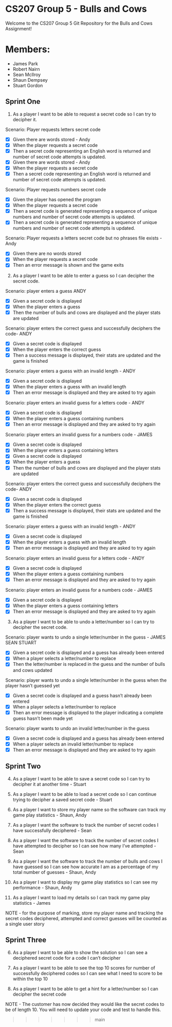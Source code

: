 # CS207 Group 5 - Bulls and Cows

Welcome to the CS207 Group 5 Git Repository for the Bulls and Cows Assignment!

# Members:

- James Park
- Robert Nairn
- Sean McIlroy
- Shaun Dempsey
- Stuart Gordon

## Sprint One

1. As a player I want to be able to request a secret code so I can try to decipher it.

Scenario: Player requests letters secret code
- [x] Given there are words stored - Andy
- [x] When the player requests a secret code
- [x] Then a secret code representing an English word is returned and number of secret code attempts is updated.
- [x] Given there are words stored - Andy
- [x] When the player requests a secret code
- [x] Then a secret code representing an English word is returned and number of secret code attempts is updated.

Scenario: Player requests numbers secret code
- [x] Given the player has opened the program
- [x] When the player requests a secret code
- [x] Then a secret code is generated representing a sequence of unique numbers and number of secret code attempts is updated.
- [x] Then a secret code is generated representing a sequence of unique numbers and number of secret code attempts is updated.

Scenario: Player requests a letters secret code but no phrases file exists - Andy
- [x] Given there are no words stored
- [x] When the player requests a secret code
- [x] Then an error message is shown and the game exits

2. As a player I want to be able to enter a guess so I can decipher the secret code.

Scenario: player enters a guess ANDY
- [x] Given a secret code is displayed 
- [x] When the player enters a guess 
- [x] Then the number of bulls and cows are displayed and the player stats are updated 

Scenario: player enters the correct guess and successfully deciphers the code- ANDY
- [x] Given a secret code is displayed  
- [x] When the player enters the correct guess 
- [x] Then a success message is displayed, their stats are updated and the game is finished

Scenario: player enters a guess with an invalid length - ANDY
- [x] Given a secret code is displayed  
- [x] When the player enters a guess with an invalid length 
- [x] Then an error message is displayed and they are asked to try again

Scenario: player enters an invalid guess for a letters code - ANDY 
- [x] Given a secret code is displayed  
- [x] When the player enters a guess containing numbers 
- [x] Then an error message is displayed and they are asked to try again 

Scenario: player enters an invalid guess for a numbers code - JAMES
- [x] Given a secret code is displayed  
- [x] When the player enters a guess containing letters 
- [x] Given a secret code is displayed
- [x] When the player enters a guess
- [x] Then the number of bulls and cows are displayed and the player stats are updated

Scenario: player enters the correct guess and successfully deciphers the code- ANDY
- [x] Given a secret code is displayed
- [x] When the player enters the correct guess
- [x] Then a success message is displayed, their stats are updated and the game is finished

Scenario: player enters a guess with an invalid length - ANDY
- [x] Given a secret code is displayed
- [x] When the player enters a guess with an invalid length
- [x] Then an error message is displayed and they are asked to try again

Scenario: player enters an invalid guess for a letters code - ANDY
- [x] Given a secret code is displayed
- [x] When the player enters a guess containing numbers
- [x] Then an error message is displayed and they are asked to try again

Scenario: player enters an invalid guess for a numbers code - JAMES
- [x] Given a secret code is displayed
- [x] When the player enters a guess containing letters
- [x] Then an error message is displayed and they are asked to try again

3. As a player I want to be able to undo a letter/number so I can try to decipher the secret code.

Scenario: player wants to undo a single letter/number in the guess - JAMES SEAN STUART
- [x] Given a secret code is displayed and a guess has already been entered
- [x] When a player selects a letter/number to replace
- [x] Then the letter/number is replaced in the guess and the number of bulls and cows updated

Scenario: player wants to undo a single letter/number in the guess when the player hasn’t guessed yet
- [x] Given a secret code is displayed and a guess hasn’t already been entered
- [x] When a player selects a letter/number to replace
- [x] Then an error message is displayed to the player indicating a complete guess hasn’t been made yet

Scenario: player wants to undo an invalid letter/number in the guess
- [x] Given a secret code is displayed and a guess has already been entered
- [x] When a player selects an invalid letter/number to replace
- [x] Then an error message is displayed and they are asked to try again

## Sprint Two

4. As a player I want to be able to save a secret code so I can try to decipher it at another time - Stuart


5. As a player I want to be able to load a secret code so I can continue trying to decipher a saved secret code - Stuart


7. As a player I want to store my player name so the software can track my game play statistics - Shaun, Andy


8. As a player I want the software to track the number of secret codes I have successfully deciphered - Sean


9. As a player I want the software to track the number of secret codes I have attempted to decipher so I can see how many I’ve attempted - Sean


10. As a player I want the software to track the number of bulls and cows I have guessed so I can see how accurate I am as a percentage of my total number of guesses - Shaun, Andy


11. As a player I want to display my game play statistics so I can see my performance - Shaun, Andy


12. As a player I want to load my details so I can track my game play statistics - James


NOTE - for the purpose of marking, store my player name and tracking the secret codes deciphered, attempted and correct guesses will be counted as a single user story

## Sprint Three

6. As a player I want to be able to show the solution so I can see a deciphered secret code for a code I can’t decipher


12. As a player I want to be able to see the top 10 scores for number of successfully deciphered codes so I can see what I need to score to be within the top 10


14. As a player I want to be able to get a hint for a letter/number so I can decipher the secret code


NOTE - The customer has now decided they would like the secret codes to be of length 10. You will need to update your code and test to handle this.


>>>>>>> main
